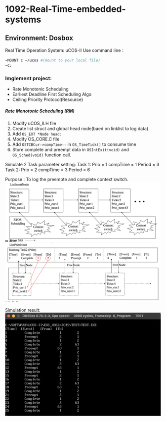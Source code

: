 # 1092-Real-Time-embedded-systems
## Environment: Dosbox
Real Time Operation System: uCOS-II
Use command line：
```sh
~MOUNT c ~/ucos #(mount to your local file)
~C:
```
### Imglement project:
* Rate Monotonic Scheduling
* Earliest Deadline First Scheduling Algo
* Ceiling Priority Protocol(Resource)

##### Rate Monotonic Scheduling (RM)
1. Modify uCOS_II.H file 
2. Create list struct and global head node(baed on linklist to log data)
3. Add `OS_EXT *Node head`;
4. Modify OS_CORE.C file 
5. Add `OSTCBCur->compTime--` in `OS_TimeTick()` to consume time
6. Store complete and preempt data in `OSIntExit(void)` and `OS_Sched(void)` function call.

Simulate 2 Task parameter setting:
Task 1: Prio = 1 compTime = 1 Period = 3
Task 2: Prio = 2 compTime = 3 Period = 6

Purpose : To log the preempte and complete context switch.
![1](/image/ListInser.jpg)
![2](/image/ListPrint.jpg)

Simulation result:
![3](/image/rm_task2.jpg)
